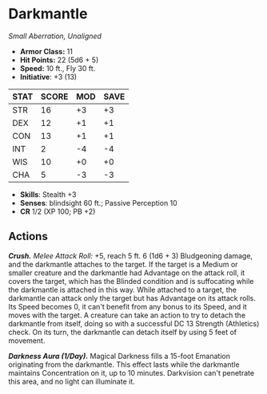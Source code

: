 # Darkmantle

*Small Aberration, Unaligned*

- **Armor Class:** 11
- **Hit Points:** 22 (5d6 + 5)
- **Speed:** 10 ft., Fly 30 ft.
- **Initiative**: +3 (13)

|STAT|SCORE|MOD|SAVE|
| --- | --- | --- | ---- |
| STR | 16 | +3 | +3 |
| DEX | 12 | +1 | +1 |
| CON | 13 | +1 | +1 |
| INT | 2 | -4 | -4 |
| WIS | 10 | +0 | +0 |
| CHA | 5 | -3 | -3 |

- **Skills**: Stealth +3
- **Senses**: blindsight 60 ft.; Passive Perception 10
- **CR** 1/2 (XP 100; PB +2)

## Actions

***Crush.*** *Melee Attack Roll:* +5, reach 5 ft. 6 (1d6 + 3) Bludgeoning damage, and the darkmantle attaches to the target. If the target is a Medium or smaller creature and the darkmantle had Advantage on the attack roll, it covers the target, which has the Blinded condition and is suffocating while the darkmantle is attached in this way.
While attached to a target, the darkmantle can attack only the target but has Advantage on its attack rolls. Its Speed becomes 0, it can't benefit from any bonus to its Speed, and it moves with the target.
A creature can take an action to try to detach the darkmantle from itself, doing so with a successful DC 13 Strength (Athletics) check. On its turn, the darkmantle can detach itself by using 5 feet of movement.

***Darkness Aura (1/Day).*** Magical Darkness fills a 15-foot Emanation originating from the darkmantle. This effect lasts while the darkmantle maintains  Concentration on it, up to 10 minutes. Darkvision can't penetrate this area, and no light can illuminate it.

